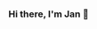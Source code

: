 ### Hi there, I'm Jan 👋

<!--
**lockejan/lockejan** is a ✨ _special_ ✨ repository because its `README.md` (this file) appears on your GitHub profile.

I am a software developer who loves open source.
🌱 I’m currently learning ...

[![Anurag's github stats](https://github-readme-stats.vercel.app/api?username=lockejan)](https://github.com/anuraghazra/github-readme-stats)

![](https://komarev.com/ghpvc/?username=lockejan)

[![Top Langs](https://github-readme-stats.vercel.app/api/top-langs/?username=lockejan)](https://github.com/anuraghazra/github-readme-stats)

Here are some ideas to get you started:

- 🔭 I’m currently working on ...
-  ...
- 👯 I’m looking to collaborate on ...
- 🤔 I’m looking for help with ...
- 💬 Ask me about ...
- 📫 How to reach me: ...
- 😄 Pronouns: ...
- ⚡ Fun fact: ...
-->
